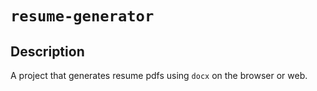 # `resume-generator`

## Description

A project that generates resume pdfs using `docx` on the browser or web.

